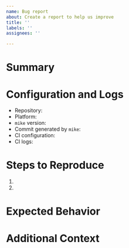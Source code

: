 ```yaml
---
name: Bug report
about: Create a report to help us improve
title: ''
labels: ''
assignees: ''

---
```


# Summary
<!-- A clear and concise description of what the bug is. -->

# Configuration and Logs
<!-- Relevant configuration and logging that shows the bug. THIS SECTION IS REQUIRED. If your project is not open source, please reproduce a minimal open source repository that shows the bug. -->

<!-- Include as many of these as possible. -->
* Repository: <!-- Link to your Git repository. -->
* Platform: <!-- The platform you used when encountering the issue, e.g. "Windows 10" or "Github Actions" -->
* `mike` version: <!-- The version of mike you're using, or the commit SHA if using a develoment version. -->
* Commit generated by `mike`: <!-- The commit produced by mike that shows the issue. -->
* CI configuration: <!-- Link to the CI configuration used to run mike. -->
* CI logs: <!-- Link to the logs produced by the CI action that triggered the bug. -->

<!-- Optional; include if relevant. -->
# Steps to Reproduce
1. <!-- Step one -->
2. <!-- Step two... -->

<!-- Optional; include if you provided "Steps to reproduce" above. -->
# Expected Behavior
<!-- A clear and concise description of what you expected to happen. -->

<!-- Optional -->
# Additional Context
<!-- Add any other context about the problem. -->
